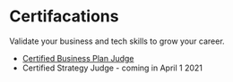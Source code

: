 <!-- numbers -->

# Certifacations
Validate your business and tech skills to grow your career.

* [Certified Business Plan Judge](certified-business-plan-judge/)
* Certified Strategy Judge - coming in April 1 2021
